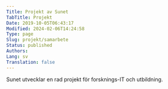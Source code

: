 ```yaml
---
Title: Projekt av Sunet
TabTitle: Projekt
Date: 2019-10-05T06:43:17
Modified: 2024-02-06T14:24:58
Type: page
Slug: projekt/samarbete
Status: published
Authors: 
Lang: sv
Translation: false
---
```


Sunet utvecklar en rad projekt för forsknings-IT och utbildning.